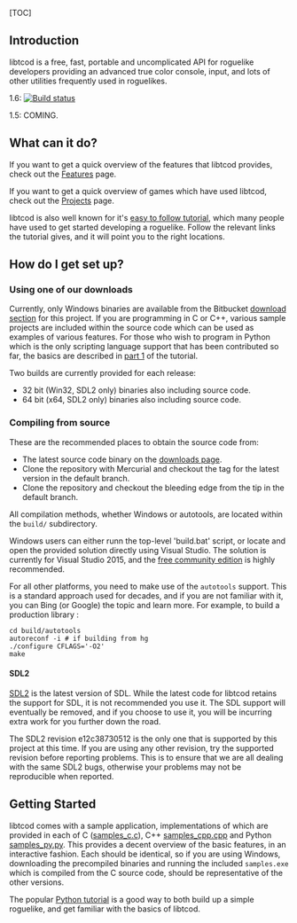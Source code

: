 
[TOC]

## Introduction ##

libtcod is a free, fast, portable and uncomplicated API for roguelike developers providing an advanced true color console, input, and lots of other utilities frequently used in roguelikes.

1.6: [![Build status](https://ci.appveyor.com/api/projects/status/6jh07hq205iy0mlh/branch/default?svg=true)](https://ci.appveyor.com/project/rmtew/libtcod/branch/default)

1.5: COMING.

## What can it do? ##

If you want to get a quick overview of the features that libtcod provides, check out the [Features](https://bitbucket.org/libtcod/libtcod/wiki/Features) page.

If you want to get a quick overview of games which have used libtcod, check out the [Projects](http://roguecentral.org/doryen/projects-2/) page.

libtcod is also well known for it's [easy to follow tutorial](http://www.roguebasin.com/index.php?title=Complete_Roguelike_Tutorial,_using_python%2Blibtcod), which many people have used to get started developing a roguelike.  Follow the relevant links the tutorial gives, and it will point you to the right locations.

## How do I get set up? ##

### Using one of our downloads ###

Currently, only Windows binaries are available from the Bitbucket [download section](https://bitbucket.org/libtcod/libtcod/downloads) for this project.  If you are programming in C or C++, various sample projects are included within the source code which can be used as examples of various features.  For those who wish to program in Python which is the only scripting language support that has been contributed so far, the basics are described in [part 1](http://www.roguebasin.com/index.php?title=Complete_Roguelike_Tutorial,_using_python%2Blibtcod,_part_1#Setting_it_up) of the tutorial.

Two builds are currently provided for each release:

* 32 bit (Win32, SDL2 only) binaries also including source code.
* 64 bit (x64, SDL2 only) binaries also including source code.

### Compiling from source ###

These are the recommended places to obtain the source code from:

* The latest source code binary on the [downloads page](https://bitbucket.org/libtcod/libtcod/downloads).
* Clone the repository with Mercurial and checkout the tag for the latest version in the default branch.
* Clone the repository and checkout the bleeding edge from the tip in the default branch. 

All compilation methods, whether Windows or autotools, are located within the `build/` subdirectory.

Windows users can either runn the top-level 'build.bat' script, or locate and open the provided solution directly using Visual Studio.  The solution is currently for Visual Studio 2015, and the [free community edition](https://www.visualstudio.com/vs/community/) is highly recommended.

For all other platforms, you need to make use of the `autotools` support.  This is a standard approach used for decades, and if you are not familiar with it, you can Bing (or Google) the topic and learn more. For example, to build a production library :

    cd build/autotools
    autoreconf -i # if building from hg
    ./configure CFLAGS='-O2'
    make

#### SDL2 ####

[SDL2](http://hg.libsdl.org/SDL) is the latest version of SDL.  While the latest code for libtcod retains the support for SDL, it is not recommended you use it.  The SDL support will eventually be removed, and if you choose to use it, you will be incurring extra work for you further down the road.

The SDL2 revision e12c38730512 is the only one that is supported by this project at this time.  If you are using any other revision, try the supported revision before reporting problems.  This is to ensure that we are all dealing with the same SDL2 bugs, otherwise your problems may not be reproducible when reported.

## Getting Started ##

libtcod comes with a sample application, implementations of which are provided in each of C ([samples_c.c](https://bitbucket.org/libtcod/libtcod/src/tip/samples/samples_c.c?at=default)), C++ [samples_cpp.cpp](https://bitbucket.org/libtcod/libtcod/src/tip/samples/samples_cpp.cpp?at=default) and Python [samples_py.py](https://bitbucket.org/libtcod/libtcod/src/tip/python/samples_py.py?at=default).  This provides a decent overview of the basic features, in an interactive fashion.  Each should be identical, so if you are using Windows, downloading the precompiled binaries and running the included `samples.exe` which is compiled from the C source code, should be representative of the other versions.

The popular [Python tutorial](http://www.roguebasin.com/index.php?title=Complete_Roguelike_Tutorial,_using_python%2Blibtcod) is a good way to both build up a simple roguelike, and get familiar with the basics of libtcod.
